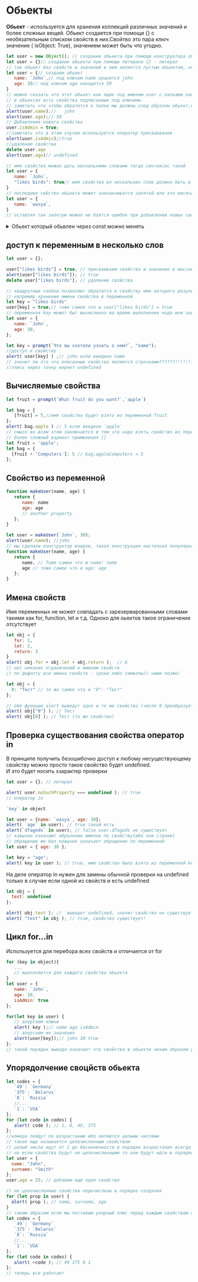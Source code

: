 # Обьекты
**Обьект** - используется для хранения коллекций различных значений и более сложных вещей. 
Обьект создается при помощи {} с необязательным списком свойств в них.Свойтво это пара ключ значение ( isObject: True), значением может быть что угодно.
```javascript
let user = new Object(); // создание обьекта при помощи конструктора обьекта
let user = {}// создание обьекта при помощи литерала {} - литерал
// так обьект без свойств и значений в нем является пустым обьектом, но обьектом
let user = {// создаем обьект
   name: `John`,// под ключом name хранится john
   age: 30// под ключом age находится 30
}
// можно сказать что этот обьект как ящик под именем user с папками name и age в ней.
// в обьектах есть свойства подписанные под ключами.
// заметить что чтобы обратится к папке мы должны след образом обьект.папка
alert(user.name);//   john
alert(user.age);// 30
// Добавление нового свойства
user.isAdmin = true;
//заметить что в этом случае используется оператор присваевания
alert(user.isAdmin)//true
//удаление свойства
delete user.age
alert(user.age)// undefined

// имя свойства можно дать несколькими словами тогда синтаксис такой
let user = {
   name: `John`,
   "likes birds": true// имя свойства из нескольких слов должно быть в кавычках
}
// последнее свйство обьекта может закканчиватся запятой или это висячая запятая
let user = {
   name: `wasya`,
}
// оставляя так запятую можно не боятся ошибок при добавлении новых свойств.
```
<details><summary>Обьект который обьвлен через const можно менять</summary>  

```javascript
const user = {
   name: `wasya`
};
user.name = `Petya`
alert(user.name)// Petya
// так происходит из за того что const запрещает менять саму переменную а не ее содержимое 
```
</details>  

## доступ к переменным в несколько слов
```javascript
let user = {};

user["likes birds"] = true; // присваиваем свойство и значение в массив
alert(user["likes birds"]); // true
delete user["likes birds"]; // удаление свойства

// квадратные скобки позволяют обратится к свойству имя которого результат выражения
// например хранение имени свойства в переменной
let key = "likes birds"
user[key] = true;// тоже самое что и user["likes birds"] = true  
// переменная key может быт вычисленна во время выполнения кода или зависеть от какого либо ввода из вне
let user = {
   name: `John`,
   age: 30,
};

let key = prompt(`Что вы ххотели узнать о нем?`, "name");
//доступ к свойству 
alert( user[key] ) ;// john если введено name 
// значит ли это что описанные свойства являются строчками??????!!!!!!!!!!!!!!!!!!!!!!!!!!!!!!!!!!!!!!!!!!!!!!!!!!!!
//зпись через точку вернет undefined  
```
## Вычисляемые свойства
```javascript
let fruit = prompt(`What fruit do you want?`,`apple`)

let bag = {
   [fruit] = 5,//имя свойства будет взято из переменной fruit
};
alert( bag.apple ) // 5 если введено `apple`
// смысл во всем этом заключается в том что надо взять свойство из переменной которая вычисляется в процессе
// более сложный вариант применения []
let fruit = 'apple';
let bag = {
  [fruit + 'Computers']: 5 // bag.appleComputers = 5
};
```
## Свойство из переменной
```javascript
function makeUser(name, age) {
   return {
      name: name
      age: age
      // another property
   };
}

let user = makeUser(`John`, 30);
alert(user.name); //john
// мы сделали конструктор юзеров, такая конструкция настолько популярна что существует в на много упрощенных формах
function makeUser(name, age) {
   return {
      name, // Тоже самое что и name: name
      age // тоже самое что и age: age
   };
}
```  
## Имена свойств
Имя переменных не может совпадать с зарезервированными словами такими как for, function, let  и т.д.
Одноко для оьектов такое ограничение отсутствует
```javascript
let obj = {
   for: 1,
   let: 2,
   return: 3
}
alert( obj.for + obj.let + obj.return );  // 6
// нет никаких ограничений к именам свойств
// по дефолту все имена свойств - сроки либо символы(с ними позже)

let obj = {
  0: "Тест" // то же самое что и "0": "Тест"
};

// обе функции alert выведут одно и то же свойство (число 0 преобразуется в строку "0")
alert( obj["0"] ); // Тест
alert( obj[0] ); // Тест (то же свойство)
```  
## Проверка существования свойства оператор in
В принципе получить безошибочно доступ к любому несуществующему свойству можно просто такое свойство будет undefined.  
И это будет носить хзарактер проверки
```javascript
let user = {}; // литерал

alert( user.noSuchProperty === undefined ); // true 
// оператор in

`key` in object

let user = {name: `wasya`, age: 30};
alert( `age` in user); // true такой есть
alert(`dfageds` in user); // false user.dfageds не существует
// кавычки означают образение именно по свойству(ибо они строки)
// обращение же без ковычек означает обращение по переменной
let user = { age: 30 };

let key = "age";
alert( key in user ); // true, имя свойства было взято из переменной key
```  
На деле оператор in нужен для замены обычной проверки на undefined только в случае если одной из свойств и есть undefined  

```javascript
let obj = {
  test: undefined
};

alert( obj.test ); //  выведет undefined, значит свойство не существует?
alert( "test" in obj ); // true, свойство существует!
```  
## Цикл for...in
Используется для перебора всех свойств и отличается от for
```javascript
for (key in object){
   ...
   // выполняется для каждого свойства обьекта
}
let user = {
   name: `John`,
   age: 30,
   isAdmin: true
};

for(let key in user) {
   // алертаем ключи
   alert( key );// name age isAdmin
   // алертаем их значения
   alert(user[key]);// john 30 true
};
// такой порядок вывода означает что свойства в обьекте неким образом упорядочены об этом нижу
```
## Упорядолчение своцйств обьекта
```javascript
let codes = {
   `49`: `Germany`
   `375`: `Belarus`
   `8`: `Russia`
   //...
   `1`: `USA`
};
for (let code in codes) {
   alert( code ); // 1, 8, 49, 375
};
//номера пойдут по возрастанию ибо являются целыми числами 
// такое еще называется целочисленным свойством 
// целый числа идут от 1 до бесконечности в порядке возрастания всегда
// но если свойства будут не целочисленными то они будут идти в порядке создания
let user = {
  name: "John",
  surname: "Smith"
};
user.age = 25; // добавим ещё одно свойство

// не целочисленные свойства перечислены в порядке создания
for (let prop in user) {
  alert( prop ); // name, surname, age
}
// таким образом если мы поставим унарный плюс перед каждым свойством они не будут целочисленными ибо "375" не тоже самое что и "+375"
let codes = {
   `49`: `Germany`
   `375`: `Belarus`
   `8`: `Russia`
   //...
   `1`: `USA`
};
for (let code in codes) {
   alert( +code ); // 49 375 8 1
};
// теперь все работает
```
